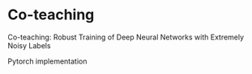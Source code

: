 # Co-teaching
Co-teaching: Robust Training of Deep Neural Networks with Extremely Noisy Labels

Pytorch implementation
